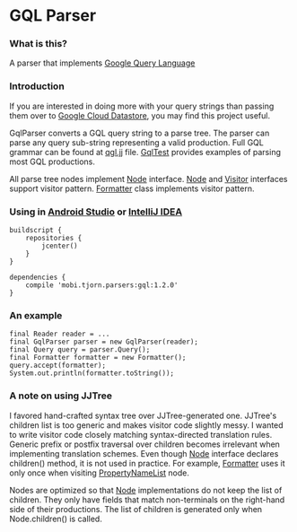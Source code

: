 # GQL Parser

### What is this?
A parser that implements [Google Query Language](https://cloud.google.com/datastore/docs/apis/gql/gql_reference)

### Introduction
If you are interested in doing more with your query strings than passing them over 
to [Google Cloud Datastore](https://cloud.google.com/datastore/), you may find this project useful.

GqlParser converts a GQL query string to a parse tree. 
The parser can parse any query sub-string representing a valid production. 
Full GQL grammar can be found at [qgl.jj](src/main/javacc/mobi/tjorn/parsers/gql/gql.jj) file.
[GqlTest](src/test/java/mobi/tjorn/parsers/GqlTest.java) provides examples of parsing most GQL productions.

All parse tree nodes implement [Node](src/main/java/mobi/tjorn/parsers/gql/Node.java) interface.
[Node](src/main/java/mobi/tjorn/parsers/gql/Node.java) 
and [Visitor](src/main/java/mobi/tjorn/parsers/gql/Visitor.java) interfaces support visitor pattern.
[Formatter](src/main/java/mobi/tjorn/parsers/gql/Formatter.java) class implements visitor pattern.

### Using in [Android Studio](https://developer.android.com/studio/index.html) or [IntelliJ IDEA](https://www.jetbrains.com/idea/)

```
buildscript {
    repositories {
        jcenter()
    }
}
```

```
dependencies {
    compile 'mobi.tjorn.parsers:gql:1.2.0'
}
```

### An example

```
final Reader reader = ...
final GqlParser parser = new GqlParser(reader);
final Query query = parser.Query();
final Formatter formatter = new Formatter();
query.accept(formatter);
System.out.println(formatter.toString());
```

### A note on using JJTree
I favored hand-crafted syntax tree over JJTree-generated one.
JJTree's children list is too generic and makes visitor code slightly messy.
I wanted to write visitor code closely matching syntax-directed translation rules. 
Generic prefix or postfix traversal over children becomes irrelevant 
when implementing translation schemes.
Even though [Node](src/main/java/mobi/tjorn/parsers/gql/Node.java) interface 
declares children() method, it is not used in practice.
For example, [Formatter](src/main/java/mobi/tjorn/parsers/gql/Formatter.java) 
uses it only once when visiting 
[PropertyNameList](src/main/java/mobi/tjorn/parsers/gql/PropertyNameList.java) node.

Nodes are optimized so that [Node](src/main/java/mobi/tjorn/parsers/gql/Node.java) implementations 
do not keep the list of children.
They only have fields that match non-terminals on the right-hand side of their productions. 
The list of children is generated only when Node.children() is called.
